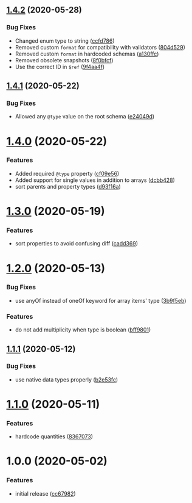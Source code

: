 ## [1.4.2](https://github.com/charlestati/schema-org-json-schema/compare/v1.4.1...v1.4.2) (2020-05-28)


### Bug Fixes

* Changed enum type to string ([ccfd786](https://github.com/charlestati/schema-org-json-schema/commit/ccfd7867a8f0a96f421a90bfd617be8735463a02))
* Removed custom `format` for compatibility with validators ([804d529](https://github.com/charlestati/schema-org-json-schema/commit/804d52988c59583ea5a0208a0ccfa22b31c01f43))
* Removed custom `format` in hardcoded schemas ([a130ffc](https://github.com/charlestati/schema-org-json-schema/commit/a130ffcce9e85373dea613894f00d76d0dfaa9e1))
* Removed obsolete snapshots ([8f0bfcf](https://github.com/charlestati/schema-org-json-schema/commit/8f0bfcfd97846122e56b38e3815f915696e9da11))
* Use the correct ID in `$ref` ([9f4aa4f](https://github.com/charlestati/schema-org-json-schema/commit/9f4aa4feafda1370cd94ae4c2a70a86f1eb23fcb))

## [1.4.1](https://github.com/charlestati/schema-org-json-schema/compare/v1.4.0...v1.4.1) (2020-05-22)


### Bug Fixes

* Allowed any `@type` value on the root schema ([e24049d](https://github.com/charlestati/schema-org-json-schema/commit/e24049d24a7bd3b639876aa7f9a9da997ce29114))

# [1.4.0](https://github.com/charlestati/schema-org-json-schema/compare/v1.3.0...v1.4.0) (2020-05-22)


### Features

* Added required `@type` property ([cf09e56](https://github.com/charlestati/schema-org-json-schema/commit/cf09e5607a380dfe3692839d5ca86c0dd9bd6e0c))
* Added support for single values in addition to arrays ([dcbb428](https://github.com/charlestati/schema-org-json-schema/commit/dcbb428317ce07ab8dcff50247c907f15443fb2f))
* sort parents and property types ([d93f16a](https://github.com/charlestati/schema-org-json-schema/commit/d93f16a26bf98d23eb806d03ccce08d7cf15b99a))

# [1.3.0](https://github.com/charlestati/schema-org-json-schema/compare/v1.2.0...v1.3.0) (2020-05-19)


### Features

* sort properties to avoid confusing diff ([cadd369](https://github.com/charlestati/schema-org-json-schema/commit/cadd3691264c91598c783327c7e2e9823e41023a))

# [1.2.0](https://github.com/charlestati/schema-org-json-schema/compare/v1.1.1...v1.2.0) (2020-05-13)


### Bug Fixes

* use anyOf instead of oneOf keyword for array items' type ([3b9f5eb](https://github.com/charlestati/schema-org-json-schema/commit/3b9f5eb6c2fa9a07a29aac6eb200a680ae3c385c))


### Features

* do not add multiplicity when type is boolean ([bff9801](https://github.com/charlestati/schema-org-json-schema/commit/bff980152b9479eca4d09d407e6df5567a3ebe2e))

## [1.1.1](https://github.com/charlestati/schema-org-json-schema/compare/v1.1.0...v1.1.1) (2020-05-12)


### Bug Fixes

* use native data types properly ([b2e53fc](https://github.com/charlestati/schema-org-json-schema/commit/b2e53fc058740940d51ae80a92d53c99f0b57ab0))

# [1.1.0](https://github.com/charlestati/schema-org-json-schema/compare/v1.0.0...v1.1.0) (2020-05-11)


### Features

* hardcode quantities ([8367073](https://github.com/charlestati/schema-org-json-schema/commit/836707371bd5157a43e93dd1653717a7f932db13))

# 1.0.0 (2020-05-02)


### Features

* initial release ([cc67982](https://github.com/charlestati/schema-org-json-schema/commit/cc67982473b79741fc4eca0f1e0cccd3c74a7a29))
